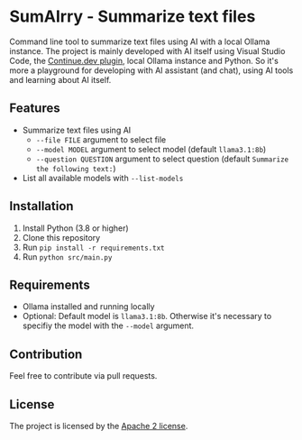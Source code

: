 # SumAIrry - Summarize text files
Command line tool to summarize text files using AI with a local Ollama instance. The project is mainly developed with AI itself using Visual Studio Code, the [Continue.dev plugin](https://www.continue.dev/), local Ollama instance and Python. So it's more a playground for developing with AI assistant (and chat), using AI tools and learning about AI itself.

## Features
- Summarize text files using AI
  - `--file FILE` argument to select file
  - `--model MODEL` argument to select model (default `llama3.1:8b`)
  - `--question QUESTION` argument to select question (default `Summarize the following text:`)
- List all available models with `--list-models`

## Installation
1. Install Python (3.8 or higher)
2. Clone this repository
3. Run `pip install -r requirements.txt`
4. Run `python src/main.py`

## Requirements
- Ollama installed and running locally
- Optional: Default model is `llama3.1:8b`. Otherwise it's necessary to specifiy the model with the `--model` argument.

## Contribution
Feel free to contribute via pull requests.

## License
The project is licensed by the [Apache 2 license](LICENSE).